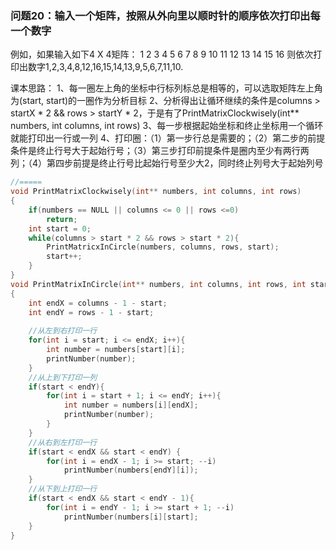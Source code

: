 ### 问题20：输入一个矩阵，按照从外向里以顺时针的顺序依次打印出每一个数字

例如，如果输入如下4 X 4矩阵： 1 2 3 4 5 6 7 8 9 10 11 12 13 14 15 16 则依次打印出数字1,2,3,4,8,12,16,15,14,13,9,5,6,7,11,10.

课本思路：
1、每一圈左上角的坐标中行标列标总是相等的，可以选取矩阵左上角为(start, start)的一圈作为分析目标
2、分析得出让循环继续的条件是columns > startX * 2 && rows > startY * 2，于是有了PrintMatrixClockwisely(int** numbers, int columns, int rows)
3、每一步根据起始坐标和终止坐标用一个循环就能打印出一行或一列
4、打印圈：（1）第一步行总是需要的；（2）第二步的前提条件是终止行号大于起始行号；（3）第三步打印前提条件是圈内至少有两行两列；（4）第四步前提是终止行号比起始行号至少大2，同时终止列号大于起始列号

```c++
//=====
void PrintMatrixClockwisely(int** numbers, int columns, int rows)
{
    if(numbers == NULL || columns <= 0 || rows <=0)
        return;
    int start = 0;
    while(columns > start * 2 && rows > start * 2){
        PrintMatricxInCircle(numbers, columns, rows, start);
        start++;
    }
}
void PrintMatrixInCircle(int** numbers, int columns, int rows, int start)
{
    int endX = columns - 1 - start;
    int endY = rows - 1 - start;
    
    //从左到右打印一行
    for(int i = start; i <= endX; i++){
        int number = numbers[start][i];
        printNumber(number);
    }
    //从上到下打印一列
    if(start < endY){
        for(int i = start + 1; i <= endY; i++){
            int number = numbers[i][endX];
            printNumber(number);
        }
    }
    //从右到左打印一行
    if(start < endX && start < endY) {
        for(int i = endX - 1; i >= start; --i)
            printNumber(numbers[endY][i]);
    }
    //从下到上打印一行
    if(start < endX && start < endY - 1){
        for(int i = endY - 1; i >= start + 1; --i)
            printNumber(numbers[i][start];
    }
}
    
```   
    
    
    
    
    
    
    
    
    
    
    
    
   
